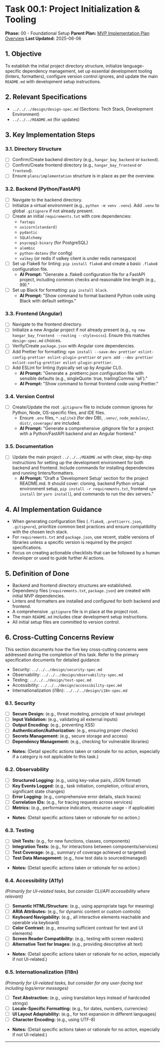# Task 00.1: Project Initialization & Tooling

**Phase:** 00 - Foundational Setup
**Parent Plan:** [MVP Implementation Plan Overview](../00-mvp-implementation-plan-overview.md)
**Last Updated:** 2025-06-06

## 1. Objective

To establish the initial project directory structure, initialize language-specific dependency management, set up essential development tooling (linters, formatters), configure version control ignores, and update the main `README.md` with development setup instructions.

## 2. Relevant Specifications

*   `../../../design/design-spec.md` (Sections: Tech Stack, Development Environment)
*   `../../../README.md` (for updates)

## 3. Key Implementation Steps

### 3.1. Directory Structure

*   [ ] Confirm/Create backend directory (e.g., `hangar_bay_backend` or `backend`).
*   [ ] Confirm/Create frontend directory (e.g., `hangar_bay_frontend` or `frontend`).
*   [ ] Ensure `plans/implementation` structure is in place as per the overview.

### 3.2. Backend (Python/FastAPI)

*   [ ] Navigate to the backend directory.
*   [ ] Initialize a virtual environment (e.g., `python -m venv .venv`). Add `.venv` to global `.gitignore` if not already present.
*   [ ] Create an initial `requirements.txt` with core dependencies:
    *   `fastapi`
    *   `uvicorn[standard]`
    *   `pydantic`
    *   `SQLAlchemy`
    *   `psycopg2-binary` (for PostgreSQL)
    *   `alembic`
    *   `python-dotenv` (for config)
    *   `valkey` (or redis if valkey client is under redis namespace)
*   [ ] Set up Flake8 for linting: `pip install flake8` and create a basic `.flake8` configuration file.
    *   **AI Prompt:** "Generate a .flake8 configuration file for a FastAPI project, including common checks and reasonable line length (e.g., 99)."
*   [ ] Set up Black for formatting: `pip install black`.
    *   **AI Prompt:** "Show command to format backend Python code using Black with default settings."

### 3.3. Frontend (Angular)

*   [ ] Navigate to the frontend directory.
*   [ ] Initialize a new Angular project if not already present (e.g., `ng new hangar_bay_frontend --routing --style=scss`). Ensure this matches `design-spec.md` choices.
*   [ ] Verify/Create `package.json` with Angular core dependencies.
*   [ ] Add Prettier for formatting: `npm install --save-dev prettier eslint-config-prettier eslint-plugin-prettier` or `yarn add --dev prettier eslint-config-prettier eslint-plugin-prettier`.
*   [ ] Add ESLint for linting (typically set up by Angular CLI).
    *   **AI Prompt:** "Generate a .prettierrc.json configuration file with sensible defaults (e.g., singleQuote: true, trailingComma: 'all')."
    *   **AI Prompt:** "Show command to format frontend code using Prettier."

### 3.4. Version Control

*   [ ] Create/Update the root `.gitignore` file to include common ignores for Python, Node, OS-specific files, and IDE files.
    *   Ensure `.env` files, `*.sqlite3` (for dev DB), `.venv/`, `node_modules/`, `dist/`, `coverage/` are included.
    *   **AI Prompt:** "Generate a comprehensive .gitignore file for a project with a Python/FastAPI backend and an Angular frontend."

### 3.5. Documentation

*   [ ] Update the main project `../../../README.md` with clear, step-by-step instructions for setting up the development environment for both backend and frontend. Include commands for installing dependencies and running linters/formatters.
    *   **AI Prompt:** "Draft a 'Development Setup' section for the project README.md. It should cover: cloning, backend Python virtual environment setup, `pip install -r requirements.txt`, frontend `npm install` (or `yarn install`), and commands to run the dev servers."

## 4. AI Implementation Guidance

*   When generating configuration files (`.flake8`, `.prettierrc.json`, `.gitignore`), prioritize common best practices and ensure compatibility with the chosen tech stack.
*   For `requirements.txt` and `package.json`, use recent, stable versions of libraries unless a specific version is required by the project specifications.
*   Focus on creating actionable checklists that can be followed by a human developer or used to guide further AI actions.

## 5. Definition of Done

*   Backend and frontend directory structures are established.
*   Dependency files (`requirements.txt`, `package.json`) are created with initial MVP dependencies.
*   Linters and formatters are installed and configured for both backend and frontend.
*   A comprehensive `.gitignore` file is in place at the project root.
*   The main `README.md` includes clear development setup instructions.
*   All initial setup files are committed to version control.

## 6. Cross-Cutting Concerns Review

This section documents how the five key cross-cutting concerns were addressed during the completion of this task. Refer to the primary specification documents for detailed guidance:
*   Security: `../../../design/security-spec.md`
*   Observability: `../../../design/observability-spec.md`
*   Testing: `../../../design/test-spec.md`
*   Accessibility: `../../../design/accessibility-spec.md`
*   Internationalization (i18n): `../../../design/i18n-spec.md`

### 6.1. Security
*   [ ] **Secure Design:** (e.g., threat modeling, principle of least privilege)
*   [ ] **Input Validation:** (e.g., validating all external inputs)
*   [ ] **Output Encoding:** (e.g., preventing XSS)
*   [ ] **Authentication/Authorization:** (e.g., ensuring proper checks)
*   [ ] **Secrets Management:** (e.g., secure storage and access)
*   [ ] **Dependency Management:** (e.g., checking for vulnerable libraries)
*   **Notes:** (Detail specific actions taken or rationale for no action, especially if a category is not applicable to this task.)

### 6.2. Observability
*   [ ] **Structured Logging:** (e.g., using key-value pairs, JSON format)
*   [ ] **Key Events Logged:** (e.g., task initiation, completion, critical errors, significant state changes)
*   [ ] **Error Logging:** (e.g., comprehensive error details, stack traces)
*   [ ] **Correlation IDs:** (e.g., for tracing requests across services)
*   [ ] **Metrics:** (e.g., performance indicators, resource usage - if applicable)
*   **Notes:** (Detail specific actions taken or rationale for no action.)

### 6.3. Testing
*   [ ] **Unit Tests:** (e.g., for new functions, classes, components)
*   [ ] **Integration Tests:** (e.g., for interactions between components/services)
*   [ ] **Test Coverage:** (e.g., summary of coverage achieved or targeted)
*   [ ] **Test Data Management:** (e.g., how test data is sourced/managed)
*   **Notes:** (Detail specific actions taken or rationale for no action.)

### 6.4. Accessibility (A11y)
*(Primarily for UI-related tasks, but consider CLI/API accessibility where relevant)*
*   [ ] **Semantic HTML/Structure:** (e.g., using appropriate tags for meaning)
*   [ ] **ARIA Attributes:** (e.g., for dynamic content or custom controls)
*   [ ] **Keyboard Navigability:** (e.g., all interactive elements reachable and operable via keyboard)
*   [ ] **Color Contrast:** (e.g., ensuring sufficient contrast for text and UI elements)
*   [ ] **Screen Reader Compatibility:** (e.g., testing with screen readers)
*   [ ] **Alternative Text for Images:** (e.g., providing descriptive alt text)
*   **Notes:** (Detail specific actions taken or rationale for no action, especially if not UI-related.)

### 6.5. Internationalization (I18n)
*(Primarily for UI-related tasks, but consider for any user-facing text including logs/error messages)*
*   [ ] **Text Abstraction:** (e.g., using translation keys instead of hardcoded strings)
*   [ ] **Locale-Specific Formatting:** (e.g., for dates, numbers, currencies)
*   [ ] **UI Layout Adaptability:** (e.g., for text expansion in different languages)
*   [ ] **Character Encoding:** (e.g., using UTF-8)
*   **Notes:** (Detail specific actions taken or rationale for no action, especially if not UI-related.)

---
<!-- This section should be placed before any final "Task Completion Checklist" or similar concluding remarks. -->
